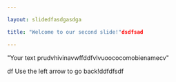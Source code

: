 ```yaml
---

layout: slidedfasdgasdga 

title: "Welcome to our second slide!"dsdfsad

---
```


"Your text prudvhivinavwffddfvlvuoococomobienamecv"

df
Use the left arrow to go back!ddfdfsdf
